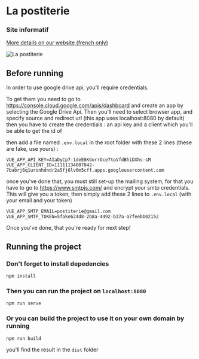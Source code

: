 # La postiterie

### Site informatif 

[More details on our website (french only)](https://postiterie.wordpress.com/)

![La postiterie](http://debaser.fr/La_Postiterie.png)

## Before running 

In order to use google drive api, you'll require credentials.

To get them you need to go to https://console.cloud.google.com/apis/dashboard and create an app by selecting the Google Drive Api. Then you'll need to select browser app, and specify source and redirect url (this app uses localhost:8080 by default) then you have to create the credentials : an api key and a client which you'll be able to get the id of

then add a file named `.env.local` in the root folder with these 2 lines (these are fake, use yours) :

```
VUE_APP_API_KEY=AIaDyCp7-1deE8KGorrOce7toVfdBhiDXhs-sM
VUE_APP_CLIENT_ID=11111134087842-7babrj6q1uronhdndr2a5fj6lv6m5cff.apps.googleusercontent.com
```

once you've done that, you must still set-up the mailing system, for that you have to go to https://www.smtpjs.com/ and encrypt your smtp credentials. This will give you a token, then simply add these 2 lines to `.env.local` (with your email and your token)

```
VUE_APP_SMTP_EMAIL=postiterie@gmail.com 
VUE_APP_SMTP_TOKEN=5fake624d8-2b8a-4492-b37a-a7feebb02152
```

Once you've done, that you're ready for next step!

## Running the project

### Don't forget to install depedencies
```
npm install
```

### Then you can run the project on `localhost:8080`
```
npm run serve
```

### Or you can build the project to use it on your own domain by running 
```
npm run build
```
you'll find the result in the `dist` folder
